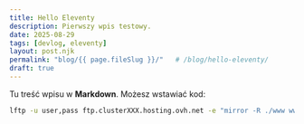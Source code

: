 ```yaml
---
title: Hello Eleventy
description: Pierwszy wpis testowy.
date: 2025-08-29
tags: [devlog, eleventy]
layout: post.njk
permalink: "blog/{{ page.fileSlug }}/"   # /blog/hello-eleventy/
draft: true
---
```


Tu treść wpisu w **Markdown**. Możesz wstawiać kod:

```bash
lftp -u user,pass ftp.clusterXXX.hosting.ovh.net -e "mirror -R ./www www; quit"